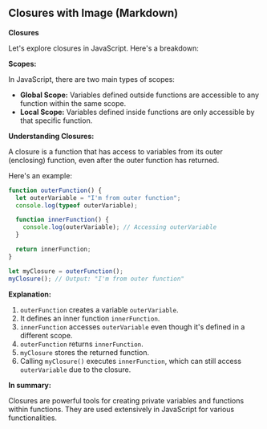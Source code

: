 ## Closures with Image (Markdown)

**Closures**

Let's explore closures in JavaScript. Here's a breakdown:

**Scopes:**

In JavaScript, there are two main types of scopes:

* **Global Scope:** Variables defined outside functions are accessible to any function within the same scope.
* **Local Scope:** Variables defined inside functions are only accessible by that specific function.

**Understanding Closures:**

A closure is a function that has access to variables from its outer (enclosing) function, even after the outer function has returned. 

Here's an example:

```javascript
function outerFunction() {
  let outerVariable = "I'm from outer function";
  console.log(typeof outerVariable);

  function innerFunction() {
    console.log(outerVariable); // Accessing outerVariable
  }

  return innerFunction;
}

let myClosure = outerFunction();
myClosure(); // Output: "I'm from outer function"
```

**Explanation:**

1. `outerFunction` creates a variable `outerVariable`.
2. It defines an inner function `innerFunction`.
3. `innerFunction` accesses `outerVariable` even though it's defined in a different scope.
4. `outerFunction` returns `innerFunction`.
5. `myClosure` stores the returned function.
6. Calling `myClosure()` executes `innerFunction`, which can still access `outerVariable` due to the closure.

**In summary:**

Closures are powerful tools for creating private variables and functions within functions. They are used extensively in JavaScript for various functionalities.
